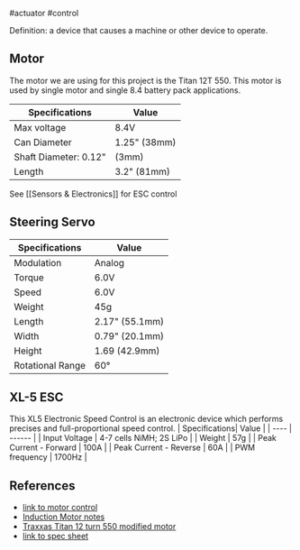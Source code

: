 #actuator #control 

Definition: a device that causes a machine or other device to operate.

## Motor
The motor we are using for this project is the Titan 12T 550. This motor is used by single motor and single 8.4 battery pack applications.

| Specifications| Value |
| ---- | ------ |
| Max voltage | 8.4V |
| Can Diameter | 1.25" (38mm) |
| Shaft Diameter: 0.12" | (3mm) |
| Length | 3.2" (81mm) |

See [[Sensors & Electronics]] for ESC control

## Steering Servo
| Specifications| Value |
| ---- | ------ |
| Modulation | Analog |
| Torque | 6.0V |
| Speed | 6.0V |
| Weight | 45g |
| Length | 2.17" (55.1mm)|
| Width | 0.79" (20.1mm)|
|Height| 1.69 (42.9mm)|
| Rotational Range | 60°|




## XL-5 ESC
This XL5 Electronic Speed Control is an electronic device which performs precises and full-proportional speed control. 
| Specifications| Value |
| ---- | ------ |
| Input Voltage | 4-7 cells NiMH; 2S LiPo | 
| Weight | 57g | 
| Peak Current - Forward | 100A |
| Peak Current - Reverse | 60A |
| PWM frequency | 1700Hz |

## References
- [link to motor control](https://ctms.engin.umich.edu/CTMS/index.php?example=MotorSpeed&section=SystemModeling)
- [Induction Motor notes](Documents/Induction_Motor_Notes.pdf)
- [Traxxas Titan 12 turn 550 modified motor](https://traxxas.com/products/parts/motors/titan12T)
- [link to spec sheet](https://wustl.instructure.com/courses/99735/files/5827157?module_item_id=1688696)
